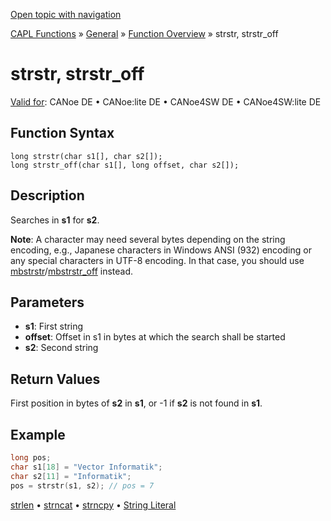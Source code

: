 [Open topic with navigation](../../../../../CANoeDEFamily.htm#Topics/CAPLFunctions/Other/Functions/CAPLfunctionStrStr.md)

[CAPL Functions](../../CAPLfunctions.md) » [General](../CAPLGeneralStartPage.md) » [Function Overview](../CAPLfunctionsGeneralOverview.md) » strstr, strstr_off

# strstr, strstr_off

[Valid for](../../../Shared/FeatureAvailability.md): CANoe DE • CANoe:lite DE • CANoe4SW DE • CANoe4SW:lite DE

## Function Syntax

```
long strstr(char s1[], char s2[]);
long strstr_off(char s1[], long offset, char s2[]);
```

## Description

Searches in **s1** for **s2**.

**Note**: A character may need several bytes depending on the string encoding, e.g., Japanese characters in Windows ANSI (932) encoding or any special characters in UTF-8 encoding. In that case, you should use [mbstrstr](CAPLfunctionMbStrStr.md)/[mbstrstr_off](CAPLfunctionMbStrStr.md) instead.

## Parameters

- **s1**: First string
- **offset**: Offset in s1 in bytes at which the search shall be started
- **s2**: Second string

## Return Values

First position in bytes of **s2** in **s1**, or -1 if **s2** is not found in **s1**.

## Example

```c
long pos;
char s1[18] = "Vector Informatik";
char s2[11] = "Informatik";
pos = strstr(s1, s2); // pos = 7
```

[strlen](CAPLfunctionStrLen.md) • [strncat](CAPLfunctionStrnCat.md) • [strncpy](CAPLfunctionStrnCpy.md) • [String Literal](../CAPLfunctionsStringLiteral.md)
